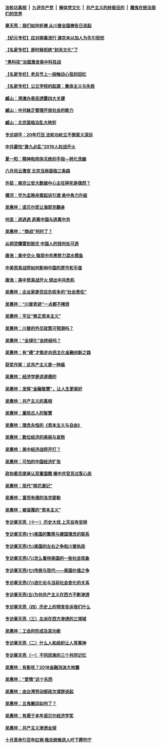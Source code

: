 

####  [法轮功真相](../../../../basic/blob/master/README.md?t=06251431) &nbsp;|&nbsp; [九评共产党](../../../../9ping.md/blob/master/README.md?t=06251431) &nbsp;|&nbsp; [解体党文化](../../../../jtdwh.md/blob/master/README.md?t=06251431)  &nbsp;|&nbsp; [共产主义的终极目的](../../../../gczydzjmd.md/blob/master/README.md?t=06251431) &nbsp;|&nbsp; [魔鬼在统治我们的世界](../../../../mgztzwmdsj.md/blob/master/README.md?t=06251431) 

#### [章天亮：我们如何祈祷 从川普全国祷告日说起](../pages/nsc423/n11944627.md?t=06251431) 

#### [【纪元专栏】应对病毒流行 渥京未以加人为先引担忧](../pages/nsc423/n11875714.md?t=06251431) 

#### [【名家专栏】是时候拒绝“封杀文化”了](../pages/nsc423/n11814093.md?t=06251431) 

#### [“黑科技”治国激发美中科技战](../pages/nsc423/n11638056.md?t=06251431) 

#### [【名家专栏】老兵节上一段触动心弦的回忆](../pages/nsc423/n11646016.md?t=06251431) 

#### [【名家专栏】公立学校的起源：集体主义与失败](../pages/nsc423/n11601833.md?t=06251431) 

#### [臧山：港澳办表态透露四大关键](../pages/nsc423/n11421628.md?t=06251431) 

#### [臧山：中共缺乏管理开放社会的能力](../pages/nsc423/n11407457.md?t=06251431) 

#### [臧山：北京面临治乱大转折](../pages/nsc423/n11406895.md?t=06251431) 

#### [专访胡平：20年打压 法轮功屹立不倒意义深远](../pages/nsc423/n11398800.md?t=06251431) 

#### [中共最怕“逢九必乱”2019人权战开火](../pages/nsc423/n11385248.md?t=06251431) 

#### [夏一阳：精神和肉体灭绝的手段—转化洗脑](../pages/nsc423/n11368250.md?t=06251431) 

#### [六月风云激变 北京当局面临三条路](../pages/nsc423/n11313668.md?t=06251431) 

#### [许茹：南京公安大数据中心主任猝死是偶然？](../pages/nsc423/n11064744.md?t=06251431) 

#### [横河：华为孟晚舟案起诉引渡 美中角力升级](../pages/nsc423/n11027230.md?t=06251431) 

#### [吴惠林：诺贝尔奖让海耶克翻身](../pages/nsc423/n10890049.md?t=06251431) 

#### [何坚：逃逃逃 逃离中国与逃离中共](../pages/nsc423/n10592891.md?t=06251431) 

#### [吴惠林：“商战”何时了？](../pages/nsc423/n10573558.md?t=06251431) 

#### [从网贷爆雷到股灾 中国人的钱何处可逃](../pages/nsc423/n10572800.md?t=06251431) 

#### [唐浩：美中交火 隐现中共黑势力混水摸鱼](../pages/nsc423/n10544040.md?t=06251431) 

#### [中美贸易战将如何影响中国的房市和币值](../pages/nsc423/n10543697.md?t=06251431) 

#### [唐浩：美中贸易战开火 烧出中共危机](../pages/nsc423/n10540126.md?t=06251431) 

#### [吴惠林：企业家是否应负较多的“社会责任”](../pages/nsc423/n10535022.md?t=06251431) 

#### [吴惠林：“川普奇迹”一点都不稀奇](../pages/nsc423/n10512808.md?t=06251431) 

#### [吴惠林：平议“修正资本主义”](../pages/nsc423/n10495724.md?t=06251431) 

#### [吴惠林：川普的外交政策可预测吗？](../pages/nsc423/n10462387.md?t=06251431) 

#### [吴惠林：“全球化”会终结吗？](../pages/nsc423/n10452838.md?t=06251431) 

#### [吴惠林：有“德”才能走向民主化金融创新之路](../pages/nsc423/n10432292.md?t=06251431) 

#### [获奖作家：这共产主义是一种癌](../pages/nsc423/n10431541.md?t=06251431) 

#### [吴惠林：经济学是讲道德的](../pages/nsc423/n10398014.md?t=06251431) 

#### [吴惠林：发挥“金融智慧”，让人生更美好](../pages/nsc423/n10375019.md?t=06251431) 

#### [吴惠林：共产主义的真相](../pages/nsc423/n10351394.md?t=06251431) 

#### [吴惠林：重拾古人的智慧](../pages/nsc423/n10337691.md?t=06251431) 

#### [吴惠林：理念永恒的《资本主义与自由》](../pages/nsc423/n10316274.md?t=06251431) 

#### [吴惠林：数位经济的美丽与哀愁](../pages/nsc423/n10292946.md?t=06251431) 

#### [吴惠林：美中经济战将开打？](../pages/nsc423/n10258825.md?t=06251431) 

#### [吴惠林：可怕的中国经济扩张](../pages/nsc423/n10219147.md?t=06251431) 

#### [政协委员提承认双重国籍 揭中共官员过客心态](../pages/nsc423/n10208809.md?t=06251431) 

#### [吴惠林：现代“桃花源记”](../pages/nsc423/n10185234.md?t=06251431) 

#### [吴惠林：富而有德的洛克斐勒](../pages/nsc423/n10142264.md?t=06251431) 

#### [吴惠林：被诬蔑的“资本主义”](../pages/nsc423/n10124816.md?t=06251431) 

#### [专访章天亮（十一）历史大戏 上天自有安排](../pages/nsc423/n10094905.md?t=06251431) 

#### [专访章天亮(十)美国的繁荣与建国理念的联系](../pages/nsc423/n10094899.md?t=06251431) 

#### [专访章天亮(九)美国的左右之争和川普执政](../pages/nsc423/n10094889.md?t=06251431) 

#### [专访章天亮(八)怎么看待美国的一些社会现象](../pages/nsc423/n10094857.md?t=06251431) 

#### [专访章天亮(七)传统与现代——美国价值之争](../pages/nsc423/n10093140.md?t=06251431) 

#### [专访章天亮(六)进化论与当前社会变化的关系](../pages/nsc423/n10092036.md?t=06251431) 

#### [专访章天亮(五)为何共产主义在西方不断渗透](../pages/nsc423/n10083620.md?t=06251431) 

#### [专访章天亮（四）历史上的预言告诉我们什么](../pages/nsc423/n10083606.md?t=06251431) 

#### [专访章天亮（三）左派在西方渗透的三领域](../pages/nsc423/n10081115.md?t=06251431) 

#### [吴惠林：工会的形成及其功能](../pages/nsc423/n10080633.md?t=06251431) 

#### [专访章天亮（二）什么人和组织让人背离神](../pages/nsc423/n10076637.md?t=06251431) 

#### [专访章天亮（一）不同民族的三个共同记忆](../pages/nsc423/n10074188.md?t=06251431) 

#### [吴惠林：有影呒？2018金融泡沫大地震](../pages/nsc423/n10040534.md?t=06251431) 

#### [吴惠林：“爱情”这个东西](../pages/nsc423/n10019423.md?t=06251431) 

#### [吴惠林：由台湾劳动部政次请辞说起](../pages/nsc423/n9979679.md?t=06251431) 

#### [吴惠林：五鬼搬运如何了？](../pages/nsc423/n9925338.md?t=06251431) 

#### [吴惠林：有感于本年诺贝尔经济学奖](../pages/nsc423/n9871883.md?t=06251431) 

#### [吴惠林：共产主义渗透全球](../pages/nsc423/n9812748.md?t=06251431) 

#### [十月革命引百年红祸 俄总统候选人吁下葬列宁](../pages/nsc423/n9810182.md?t=06251431) 

